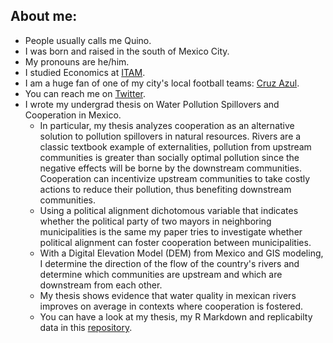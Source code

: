 ## About me:

- People usually calls me Quino.
- I was born and raised in the south of Mexico City.
- My pronouns are he/him.
- I studied Economics at [ITAM](https://www.itam.mx/en). 
- I am a huge fan of one of my city's local football teams: [Cruz Azul](https://www.cruzazulfc.com.mx/).
- You can reach me on [Twitter](https://twitter.com/j_barrutia).
- I wrote my undergrad thesis on Water Pollution Spillovers and Cooperation in Mexico.
  - In particular, my thesis analyzes cooperation as an alternative solution to pollution spillovers in natural resources. 
  Rivers are a classic textbook example of externalities, pollution from upstream communities is greater than socially optimal pollution since the negative effects
  will be borne by the downstream communities. Cooperation can incentivize upstream communities to take costly actions to reduce their pollution, thus benefiting 
  downstream communities.
  - Using a political alignment dichotomous variable that indicates whether the political party of two mayors in neighboring municipalities is the same my paper tries to investigate whether political alignment can foster cooperation between municipalities. 
  - With a Digital Elevation Model (DEM) from Mexico and GIS modeling, I determine the direction of the flow of the country's rivers and determine which communities 
  are upstream and which are downstream from each other.
  - My thesis shows evidence that water quality in mexican rivers improves on average in contexts where cooperation is fostered.
  - You can have a look at my thesis, my R Markdown and replicabilty data in this [repository](https://github.com/quinoba/Spillovers_Cooperation).
 


